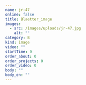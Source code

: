 ```yaml
---
name: jr-47
online: false
title: Blaetter_image
images:
  - src: /images/uploads/jr-47.jpg
    alt: ""
category: B
kind: image
video: ""
startTime: 0
order_about: 0
order_projects: 0
order_video: 0
body: ""
body_en: ""
---
```

